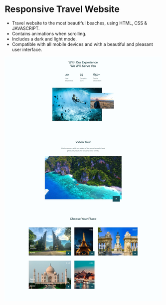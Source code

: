 #  Responsive Travel Website 

- Travel website to the most beautiful beaches, using HTML, CSS & JAVASCRIPT.
- Contains animations when scrolling.
- Includes a dark and light mode.
- Compatible with all mobile devices and with a beautiful and pleasant user interface.


![travel-website](/preview.png)
